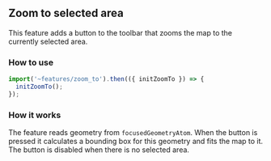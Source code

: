 ## Zoom to selected area

This feature adds a button to the toolbar that zooms the map to the currently selected area.

### How to use

```ts
import('~features/zoom_to').then(({ initZoomTo }) => {
  initZoomTo();
});
```

### How it works

The feature reads geometry from `focusedGeometryAtom`. When the button is pressed it calculates a bounding box for this geometry and fits the map to it. The button is disabled when there is no selected area.
